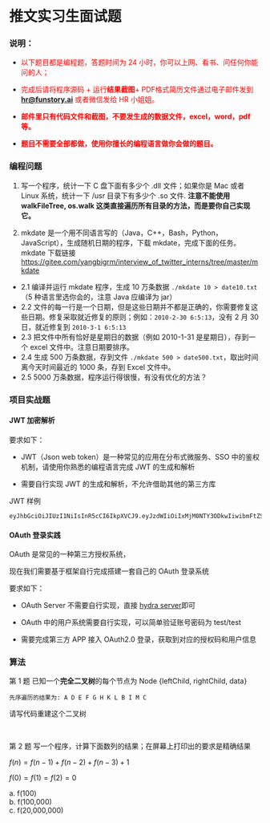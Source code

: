 # 推文实习生面试题

### 说明：

- <span style="color:red">以下题目都是编程题，答题时间为 24 小时，你可以上网、看书、问任何你能问的人；</span>
   
- <span style="color:red">完成后请将程序源码 + 运行**结果截图**+ PDF格式简历文件通过电子邮件发到 **hr@funstory.ai** 或者微信发给 HR 小姐姐。</span>

- **<span style="color:red">邮件里只有代码文件和截图，不要发生成的数据文件，excel，word，pdf 等。</span>**

- **<span style="color:red">题目不需要全部都做，使用你擅长的编程语言做你会做的题目。</span>**

### 编程问题

1.  写一个程序，统计一下 C 盘下面有多少个 .dll 文件；如果你是 Mac 或者 Linux 系统，统计一下 /usr 目录下有多少个 .so 文件.
    **注意不能使用 walkFileTree, os.walk 这类直接遍历所有目录的方法，而是要你自己实现它。**

2)  mkdate 是一个用不同语言写的（Java，C++，Bash，Python，JavaScript），生成随机日期的程序，下载 mkdate，完成下面的任务。mkdate 下载链接
    https://gitee.com/yangbigrm/interview_of_twitter_interns/tree/master/mkdate

- 2.1 编译并运行 mkdate 程序，生成 10 万条数据 `./mkdate 10 > date10.txt`（5 种语言里选你会的，注意 Java 应编译为 jar）
- 2.2 文件的每一行是一个日期，但是这些日期并不都是正确的，你需要修复这些日期。修复采取就近修复的原则；例如：`2010-2-30 6:5:13`，没有 2 月 30 日，就近修复到 `2010-3-1 6:5:13`
- 2.3 把文件中所有恰好是星期日的数据（例如 2010-1-31 是星期日），存到一个 excel 文件中。注意日期要排序。
- 2.4 生成 500 万条数据，存到文件 `./mkdate 500 > date500.txt`，取出时间离今天时间最近的 1000 条，存到 Excel 文件中。
- 2.5 5000 万条数据，程序运行得很慢，有没有优化的方法？

### 项目实战题

#### JWT 加密解析

要求如下：

- JWT（Json web token）是一种常见的应用在分布式微服务、SSO 中的鉴权机制，请使用你熟悉的编程语言完成 JWT 的生成和解析

- 需要自行实现 JWT 的生成和解析，不允许借助其他的第三方库

JWT 样例

```log
eyJhbGciOiJIUzI1NiIsInR5cCI6IkpXVCJ9.eyJzdWIiOiIxMjM0NTY3ODkwIiwibmFtZSI6IkpvaG4gRG9lIiwiaWF0IjoxNTE2MjM5MDIyfQ.SflKxwRJSMeKKF2QT4fwpMeJf36POk6yJV_adQssw5c
```

#### OAuth 登录实践

OAuth 是常见的一种第三方授权系统，

现在我们需要基于框架自行完成搭建一套自己的 OAuth 登录系统

要求如下：

- OAuth Server 不需要自行实现，直接 [hydra server](https://www.ory.sh/hydra/docs/index)即可

- OAuth 中的用户系统需要自行实现，可以简单验证账号密码为 test/test

- 需要完成第三方 APP 接入 OAuth2.0 登录，获取到对应的授权码和用户信息

### 算法

第 1 题 已知一个**完全二叉树**的每个节点为 Node {leftChild, rightChild, data}

```
先序遍历的结果为: A D E F G H K L B I M C
```

请写代码重建这个二叉树

<br>

第 2 题 写一个程序，计算下面数列的结果；在屏幕上打印出的要求是精确结果

$f(n) = f(n-1)+f(n-2)+f(n-3)+1$

$f(0)=f(1)=f(2)=0$

a. f(100)<br>
b. f(100,000)<br>
c. f(20,000,000)<br>
<br>
